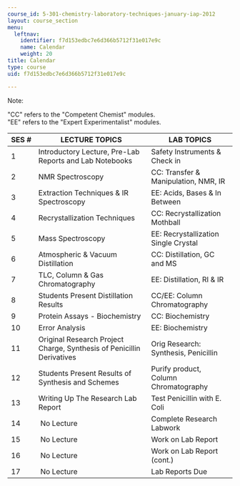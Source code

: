 ```yaml
---
course_id: 5-301-chemistry-laboratory-techniques-january-iap-2012
layout: course_section
menu:
  leftnav:
    identifier: f7d153edbc7e6d366b5712f31e017e9c
    name: Calendar
    weight: 20
title: Calendar
type: course
uid: f7d153edbc7e6d366b5712f31e017e9c

---
```


Note:

"CC" refers to the "Competent Chemist" modules.  
"EE" refers to the "Expert Experimentalist" modules.

| SES # | LECTURE TOPICS | LAB TOPICS |
| --- | --- | --- |
| 1 | Introductory Lecture, Pre-Lab Reports and Lab Notebooks | Safety Instruments & Check in |
| 2 | NMR Spectroscopy | CC: Transfer & Manipulation, NMR, IR |
| 3 | Extraction Techniques & IR Spectroscopy | EE: Acids, Bases & In Between |
| 4 | Recrystallization Techniques | CC: Recrystallization Mothball |
| 5 | Mass Spectroscopy | EE: Recrystallization Single Crystal |
| 6 | Atmospheric & Vacuum Distillation | CC: Distillation, GC and MS |
| 7 | TLC, Column & Gas Chromatography | EE: Distillation, RI & IR |
| 8 | Students Present Distillation Results | CC/EE: Column Chromatography |
| 9 | Protein Assays - Biochemistry | CC: Biochemistry |
| 10 | Error Analysis | EE: Biochemistry |
| 11 | Original Research Project Charge, Synthesis of Penicillin Derivatives | Orig Research: Synthesis, Penicillin |
| 12 | Students Present Results of Synthesis and Schemes | Purify product, Column Chromatography |
| 13 | Writing Up The Research Lab Report | Test Penicillin with E. Coli |
| 14 |  No Lecture | Complete Research Labwork |
| 15 |  No Lecture | Work on Lab Report |
| 16 |  No Lecture | Work on Lab Report (cont.) |
| 17 |  No Lecture | Lab Reports Due